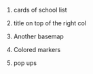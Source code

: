 1. cards of school list

2. title on top of the right col

3. Another basemap

4. Colored markers

5. pop ups

